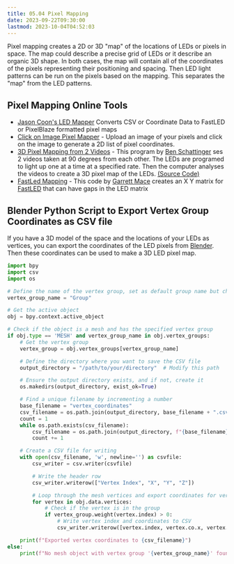 ```yaml
---
title: 05.04 Pixel Mapping
date: 2023-09-22T09:30:00
lastmod: 2023-10-04T04:52:03
---
```


Pixel mapping creates a 2D or 3D "map" of the locations of LEDs or pixels in space. The map could describe a precise grid of LEDs or it describe an organic 3D shape. In both cases, the map will contain all of the coordinates of the pixels representing their positioning and spacing. Then LED light patterns can be run on the pixels based on the mapping. This separates the "map" from the LED patterns.

## Pixel Mapping Online Tools

- [Jason Coon's LED Mapper](https://jasoncoon.github.io/led-mapper/) Converts CSV or Coordinate Data to FastLED or PixelBlaze formatted pixel maps
- [Click on Image Pixel Mapper](http://app.bhencke.com/pixelmap.html) - Upload an image of your pixels and click on the image to generate a 2D list of pixel coordinates.
- [3D Pixel Mapping from 2 Videos](https://led3dmap.lights0123.com/) - This program by [Ben Schattinger](https://lights0123.com/) ses 2 videos taken at 90 degrees from each other. The LEDs are programed to light up one at a time at a specified rate. Then the computer analyses the videos to create a 3D pixel map of the LEDs. [(Source Code)](https://github.com/lights0123/LED3DMap)
- [FastLed Mapping](https://macetech.github.io/FastLED-XY-Map-Generator/) - This code by [Garrett Mace](https://macetech.com/) creates an X Y matrix for [FastLED](https://fastled.io/) that can have gaps in the LED matrix

## Blender Python Script to Export Vertex Group Coordinates as CSV file

If you have a 3D model of the space and the locations of your LEDs as vertices, you can export the coordinates of the LED pixels from [Blender](../../../../3d-modeling/blender/blender.md). Then these coordinates can be used to make a 3D LED pixel map.

```Python
import bpy
import csv
import os

# Define the name of the vertex group, set as default group name but change to your needs
vertex_group_name = "Group"

# Get the active object
obj = bpy.context.active_object

# Check if the object is a mesh and has the specified vertex group
if obj.type == 'MESH' and vertex_group_name in obj.vertex_groups:
    # Get the vertex group
    vertex_group = obj.vertex_groups[vertex_group_name]

    # Define the directory where you want to save the CSV file
    output_directory = "/path/to/your/directory"  # Modify this path

    # Ensure the output directory exists, and if not, create it
    os.makedirs(output_directory, exist_ok=True)

    # Find a unique filename by incrementing a number
    base_filename = "vertex_coordinates"
    csv_filename = os.path.join(output_directory, base_filename + ".csv")
    count = 1
    while os.path.exists(csv_filename):
        csv_filename = os.path.join(output_directory, f"{base_filename}_{count}.csv")
        count += 1

    # Create a CSV file for writing
    with open(csv_filename, 'w', newline='') as csvfile:
        csv_writer = csv.writer(csvfile)

        # Write the header row
        csv_writer.writerow(["Vertex Index", "X", "Y", "Z"])

        # Loop through the mesh vertices and export coordinates for vertices in the group
        for vertex in obj.data.vertices:
            # Check if the vertex is in the group
            if vertex_group.weight(vertex.index) > 0:
                # Write vertex index and coordinates to CSV
                csv_writer.writerow([vertex.index, vertex.co.x, vertex.co.y, vertex.co.z])

    print(f"Exported vertex coordinates to {csv_filename}")
else:
    print(f"No mesh object with vertex group '{vertex_group_name}' found.")
```
